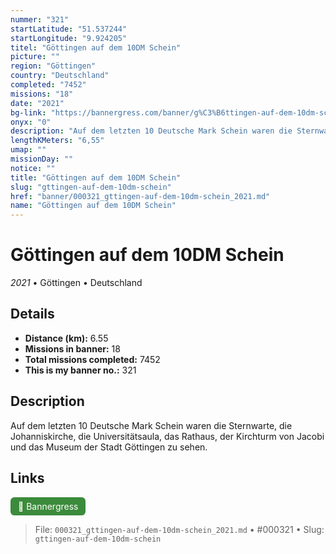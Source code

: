```yaml
---
nummer: "321"
startLatitude: "51.537244"
startLongitude: "9.924205"
titel: "Göttingen auf dem 10DM Schein"
picture: ""
region: "Göttingen"
country: "Deutschland"
completed: "7452"
missions: "18"
date: "2021"
bg-link: "https://bannergress.com/banner/g%C3%B6ttingen-auf-dem-10dm-schein-0144"
onyx: "0"
description: "Auf dem letzten 10 Deutsche Mark Schein waren die Sternwarte, die Johanniskirche, die Universitätsaula, das Rathaus, der Kirchturm von Jacobi und das Museum der Stadt Göttingen zu sehen."
lengthKMeters: "6,55"
umap: ""
missionDay: ""
notice: ""
title: "Göttingen auf dem 10DM Schein"
slug: "gttingen-auf-dem-10dm-schein"
href: "banner/000321_gttingen-auf-dem-10dm-schein_2021.md"
name: "Göttingen auf dem 10DM Schein"
---
```

# Göttingen auf dem 10DM Schein

*2021* • Göttingen • Deutschland





## Details
- **Distance (km):** 6.55
- **Missions in banner:** 18
- **Total missions completed:** 7452
- **This is my banner no.:** 321



## Description
Auf dem letzten 10 Deutsche Mark Schein waren die Sternwarte, die Johanniskirche, die Universitätsaula, das Rathaus, der Kirchturm von Jacobi und das Museum der Stadt Göttingen zu sehen.



## Links
<a href="https://bannergress.com/banner/g%C3%B6ttingen-auf-dem-10dm-schein-0144" target="_blank" style="display:inline-block;margin-right:8px;padding:6px 12px;background:#3c8b3c;color:#fff;text-decoration:none;border-radius:6px;">🔗 Bannergress</a>



> File: `000321_gttingen-auf-dem-10dm-schein_2021.md` • #000321 • Slug: `gttingen-auf-dem-10dm-schein`
